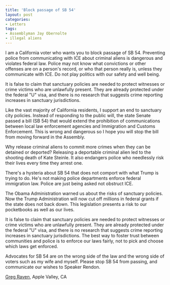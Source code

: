 ```yaml
---
title: 'Block passage of SB 54'
layout: post
categories:
- Letters
tags:
- Assemblyman Jay Obernolte
- illegal aliens
---
```


I am a California voter who wants you to block passage of SB 54. Preventing police from communicating with ICE about criminal aliens is dangerous and violates federal law. Police may not know what convictions or other offenses are on a person's record, or who that person really is, unless they communicate with ICE. Do not play politics with our safety and well being.

It is false to claim that sanctuary policies are needed to protect witnesses or crime victims who are unlawfully present. They are already protected under the federal "U" visa, and there is no research that suggests crime reporting increases in sanctuary jurisdictions.

Like the vast majority of California residents, I support an end to sanctuary city policies. Instead of responding to the public will, the state Senate passed a bill (SB 54) that would extend the prohibition of communications between local law enforcement agencies and Immigration and Customs Enforcement. This is wrong and dangerous so I hope you will stop the bill from moving forward in the Assembly.

Why release criminal aliens to commit more crimes when they can be detained or deported? Releasing a deportable criminal alien led to the shooting death of Kate Steinle. It also endangers police who needlessly risk their lives every time they arrest one.

There's a hysteria about SB 54 that does not comport with what Trump is trying to do. He's not making police departments enforce federal immigration law. Police are just being asked not obstruct ICE.

The Obama Administration warned us about the risks of sanctuary policies. Now the Trump Administration will now cut off millions in federal grants if the state does not back down. This legislation presents a risk to our pocketbooks as well as our lives.

It is false to claim that sanctuary policies are needed to protect witnesses or crime victims who are unlawfully present. They are already protected under the federal "U" visa, and there is no research that suggests crime reporting increases in sanctuary jurisdictions. The best way to foster trust between communities and police is to enforce our laws fairly, not to pick and choose which laws get enforced.

Advocates for SB 54 are on the wrong side of the law and the wrong side of voters such as my wife and myself. Please stop SB 54 from passing, and communicate our wishes to Speaker Rendon.

[Greg Raven](https://www.gregraven.org), Apple Valley, CA